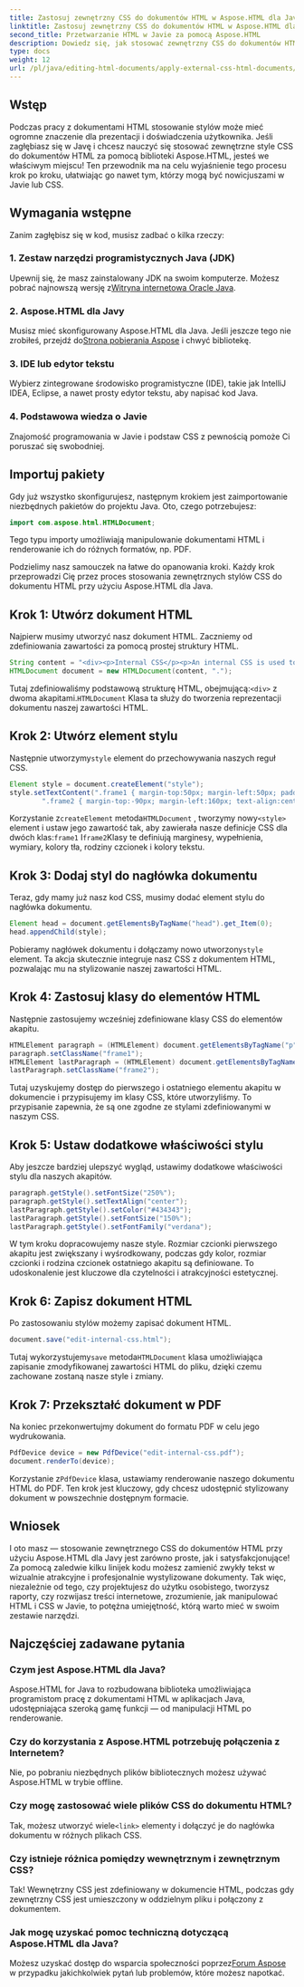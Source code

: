 ```yaml
---
title: Zastosuj zewnętrzny CSS do dokumentów HTML w Aspose.HTML dla Java
linktitle: Zastosuj zewnętrzny CSS do dokumentów HTML w Aspose.HTML dla Java
second_title: Przetwarzanie HTML w Javie za pomocą Aspose.HTML
description: Dowiedz się, jak stosować zewnętrzny CSS do dokumentów HTML za pomocą Aspose.HTML dla Java! Postępuj zgodnie z tym przewodnikiem krok po kroku, aby uzyskać kompletny samouczek.
type: docs
weight: 12
url: /pl/java/editing-html-documents/apply-external-css-html-documents/
---
```

## Wstęp
Podczas pracy z dokumentami HTML stosowanie stylów może mieć ogromne znaczenie dla prezentacji i doświadczenia użytkownika. Jeśli zagłębiasz się w Javę i chcesz nauczyć się stosować zewnętrzne style CSS do dokumentów HTML za pomocą biblioteki Aspose.HTML, jesteś we właściwym miejscu! Ten przewodnik ma na celu wyjaśnienie tego procesu krok po kroku, ułatwiając go nawet tym, którzy mogą być nowicjuszami w Javie lub CSS.
## Wymagania wstępne
Zanim zagłębisz się w kod, musisz zadbać o kilka rzeczy:
### 1. Zestaw narzędzi programistycznych Java (JDK)
 Upewnij się, że masz zainstalowany JDK na swoim komputerze. Możesz pobrać najnowszą wersję z[Witryna internetowa Oracle Java](https://www.oracle.com/java/technologies/javase-downloads.html).
### 2. Aspose.HTML dla Javy
Musisz mieć skonfigurowany Aspose.HTML dla Java. Jeśli jeszcze tego nie zrobiłeś, przejdź do[Strona pobierania Aspose](https://releases.aspose.com/html/java/) i chwyć bibliotekę.
### 3. IDE lub edytor tekstu
Wybierz zintegrowane środowisko programistyczne (IDE), takie jak IntelliJ IDEA, Eclipse, a nawet prosty edytor tekstu, aby napisać kod Java.
### 4. Podstawowa wiedza o Javie
Znajomość programowania w Javie i podstaw CSS z pewnością pomoże Ci poruszać się swobodniej.
## Importuj pakiety
Gdy już wszystko skonfigurujesz, następnym krokiem jest zaimportowanie niezbędnych pakietów do projektu Java. Oto, czego potrzebujesz:
```java
import com.aspose.html.HTMLDocument;
```
Tego typu importy umożliwiają manipulowanie dokumentami HTML i renderowanie ich do różnych formatów, np. PDF.

Podzielimy nasz samouczek na łatwe do opanowania kroki. Każdy krok przeprowadzi Cię przez proces stosowania zewnętrznych stylów CSS do dokumentu HTML przy użyciu Aspose.HTML dla Java.
## Krok 1: Utwórz dokument HTML
Najpierw musimy utworzyć nasz dokument HTML. Zaczniemy od zdefiniowania zawartości za pomocą prostej struktury HTML.
```java
String content = "<div><p>Internal CSS</p><p>An internal CSS is used to define a style for a single HTML page</p></div>";
HTMLDocument document = new HTMLDocument(content, ".");
```

 Tutaj zdefiniowaliśmy podstawową strukturę HTML, obejmującą:`<div>` z dwoma akapitami.`HTMLDocument` Klasa ta służy do tworzenia reprezentacji dokumentu naszej zawartości HTML.
## Krok 2: Utwórz element stylu
 Następnie utworzymy`style` element do przechowywania naszych reguł CSS.
```java
Element style = document.createElement("style");
style.setTextContent(".frame1 { margin-top:50px; margin-left:50px; padding:20px; width:360px; height:90px; background-color:#a52a2a; font-family:verdana; color:#FFF5EE;} \n" +
        ".frame2 { margin-top:-90px; margin-left:160px; text-align:center; padding:20px; width:360px; height:100px; background-color:#ADD8E6;}");
```

 Korzystanie z`createElement` metoda`HTMLDocument` , tworzymy nowy`<style>` element i ustaw jego zawartość tak, aby zawierała nasze definicje CSS dla dwóch klas:`frame1` I`frame2`Klasy te definiują marginesy, wypełnienia, wymiary, kolory tła, rodziny czcionek i kolory tekstu.
## Krok 3: Dodaj styl do nagłówka dokumentu
Teraz, gdy mamy już nasz kod CSS, musimy dodać element stylu do nagłówka dokumentu.
```java
Element head = document.getElementsByTagName("head").get_Item(0);
head.appendChild(style);
```

 Pobieramy nagłówek dokumentu i dołączamy nowo utworzony`style` element. Ta akcja skutecznie integruje nasz CSS z dokumentem HTML, pozwalając mu na stylizowanie naszej zawartości HTML.
## Krok 4: Zastosuj klasy do elementów HTML
Następnie zastosujemy wcześniej zdefiniowane klasy CSS do elementów akapitu.
```java
HTMLElement paragraph = (HTMLElement) document.getElementsByTagName("p").get_Item(0);
paragraph.setClassName("frame1");
HTMLElement lastParagraph = (HTMLElement) document.getElementsByTagName("p").get_Item(document.getElementsByTagName("p").getLength() - 1);
lastParagraph.setClassName("frame2");
```

Tutaj uzyskujemy dostęp do pierwszego i ostatniego elementu akapitu w dokumencie i przypisujemy im klasy CSS, które utworzyliśmy. To przypisanie zapewnia, że są one zgodne ze stylami zdefiniowanymi w naszym CSS.
## Krok 5: Ustaw dodatkowe właściwości stylu
Aby jeszcze bardziej ulepszyć wygląd, ustawimy dodatkowe właściwości stylu dla naszych akapitów.
```java
paragraph.getStyle().setFontSize("250%");
paragraph.getStyle().setTextAlign("center");
lastParagraph.getStyle().setColor("#434343");
lastParagraph.getStyle().setFontSize("150%");
lastParagraph.getStyle().setFontFamily("verdana");
```

W tym kroku dopracowujemy nasze style. Rozmiar czcionki pierwszego akapitu jest zwiększany i wyśrodkowany, podczas gdy kolor, rozmiar czcionki i rodzina czcionek ostatniego akapitu są definiowane. To udoskonalenie jest kluczowe dla czytelności i atrakcyjności estetycznej.
## Krok 6: Zapisz dokument HTML
Po zastosowaniu stylów możemy zapisać dokument HTML.
```java
document.save("edit-internal-css.html");
```

 Tutaj wykorzystujemy`save` metoda`HTMLDocument` klasa umożliwiająca zapisanie zmodyfikowanej zawartości HTML do pliku, dzięki czemu zachowane zostaną nasze style i zmiany.
## Krok 7: Przekształć dokument w PDF
Na koniec przekonwertujmy dokument do formatu PDF w celu jego wydrukowania.
```java
PdfDevice device = new PdfDevice("edit-internal-css.pdf");
document.renderTo(device);
```

 Korzystanie z`PdfDevice` klasa, ustawiamy renderowanie naszego dokumentu HTML do PDF. Ten krok jest kluczowy, gdy chcesz udostępnić stylizowany dokument w powszechnie dostępnym formacie.
## Wniosek
I oto masz — stosowanie zewnętrznego CSS do dokumentów HTML przy użyciu Aspose.HTML dla Javy jest zarówno proste, jak i satysfakcjonujące! Za pomocą zaledwie kilku linijek kodu możesz zamienić zwykły tekst w wizualnie atrakcyjne i profesjonalnie wystylizowane dokumenty. Tak więc, niezależnie od tego, czy projektujesz do użytku osobistego, tworzysz raporty, czy rozwijasz treści internetowe, zrozumienie, jak manipulować HTML i CSS w Javie, to potężna umiejętność, którą warto mieć w swoim zestawie narzędzi.
## Najczęściej zadawane pytania
### Czym jest Aspose.HTML dla Java?
Aspose.HTML for Java to rozbudowana biblioteka umożliwiająca programistom pracę z dokumentami HTML w aplikacjach Java, udostępniająca szeroką gamę funkcji — od manipulacji HTML po renderowanie.
### Czy do korzystania z Aspose.HTML potrzebuję połączenia z Internetem?
Nie, po pobraniu niezbędnych plików bibliotecznych możesz używać Aspose.HTML w trybie offline.
### Czy mogę zastosować wiele plików CSS do dokumentu HTML?
 Tak, możesz utworzyć wiele`<link>` elementy i dołączyć je do nagłówka dokumentu w różnych plikach CSS.
### Czy istnieje różnica pomiędzy wewnętrznym i zewnętrznym CSS?
Tak! Wewnętrzny CSS jest zdefiniowany w dokumencie HTML, podczas gdy zewnętrzny CSS jest umieszczony w oddzielnym pliku i połączony z dokumentem.
### Jak mogę uzyskać pomoc techniczną dotyczącą Aspose.HTML dla Java?
 Możesz uzyskać dostęp do wsparcia społeczności poprzez[Forum Aspose](https://forum.aspose.com/c/html/29) w przypadku jakichkolwiek pytań lub problemów, które możesz napotkać.